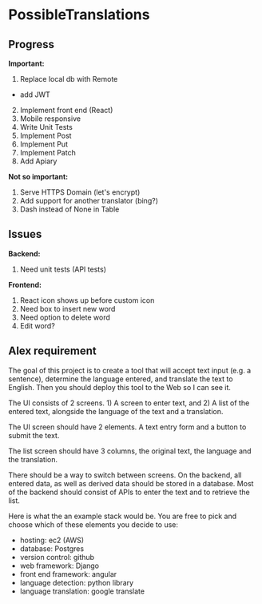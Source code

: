 # PossibleTranslations

## Progress
**Important:**
1. Replace local db with Remote
  * add JWT
2. Implement front end (React)
3. Mobile responsive
4. Write Unit Tests
5. Implement Post
6. Implement Put
7. Implement Patch
8. Add Apiary

**Not so important:**
1. Serve HTTPS Domain (let's encrypt)
2. Add support for another translator (bing?)
3. Dash instead of None in Table

## Issues
**Backend:**
1. Need unit tests (API tests)

**Frontend:**
1. React icon shows up before custom icon
2. Need box to insert new word
3. Need option to delete word
4. Edit word?

## Alex requirement
The goal of this project is to create a tool that will accept text input (e.g. a sentence), determine the language entered, and translate the text to English. Then you should deploy this tool to the Web so I can see it.

The UI consists of 2 screens. 1) A screen to enter text, and 2) A list of the entered text, alongside the language of the text and a translation.

The UI screen should have 2 elements. A text entry form and a button to submit the text.

The list screen should have 3 columns, the original text, the language and the translation.

There should be a way to switch between screens.
On the backend, all entered data, as well as derived data should be stored in a database. Most of the backend should consist of APIs to enter the text and to retrieve the list.

Here is what the an example stack would be. You are free to pick and choose which of these elements you decide to use:

* hosting: ec2 (AWS)
* database: Postgres
* version control: github
* web framework: Django
* front end framework: angular
* language detection: python library
* language translation: google translate
